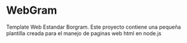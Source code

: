 # WebGram

Template Web Estandar Borgram.
Este proyecto contiene una pequeña plantilla creada para el manejo de paginas web
html en node.js
